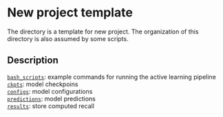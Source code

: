# New project template
The directory is a template for new project. The organization of this directory is also assumed by some scripts.

## Description
[`bash_scripts`](bash_scripts): example commands for running the active learning pipeline \
[`ckpts`](ckpts): model checkpoins \
[`configs`](configs): model configurations \
[`predictions`](predictions): model predictions \
[`results`](results): store computed recall 